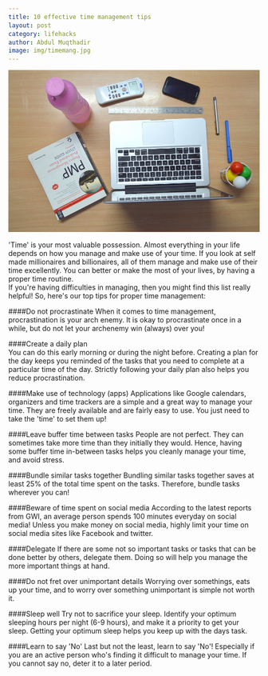 ```yaml
---
title: 10 effective time management tips
layout: post
category: lifehacks
author: Abdul Muqthadir
image: img/timemang.jpg
---
```


![Time management](/img/timemang2.jpg)
  
'Time' is your most valuable possession. Almost everything in your life depends on how you manage and make use of your time. If you look at self made millionaires and billionaires, all of them manage and make use of their time excellently. You can better or make the most of your lives, by having a proper time routine.   
If you're having difficulties in managing, then you might find this list really helpful! 
So, here's our top tips for proper time management: 

####Do not procrastinate 
When it comes to time management, procrastination is your arch enemy. It is okay to procrastinate once in a while, but do not let your archenemy win (always) over you! 

####Create a daily plan  
You can do this early morning or during the night before. Creating a plan for the day keeps you reminded of the tasks that you need to complete at a particular time of the day. Strictly following your daily plan also helps you reduce procrastination. 

####Make use of technology (apps) 
Applications like Google calendars, organizers and time trackers are a simple and a great way to manage your time. They are freely available and are fairly easy to use. You just need to take the 'time' to set them up! 

####Leave buffer time between tasks 
People are not perfect. They can sometimes take more time than they initially they would. Hence, having some buffer time in-between tasks helps you cleanly manage your time, and avoid stress. 

####Bundle similar tasks together 
Bundling similar tasks together saves at least 25% of the total time spent on the tasks. Therefore, bundle tasks wherever you can! 

####Beware of time spent on social media 
According to the latest reports from GWI, an average person spends 100 minutes everyday on social media! Unless you make money on social media, highly limit your time on social media sites like Facebook and twitter. 

####Delegate 
If there are some not so important tasks or tasks that can be done better by others, delegate them. Doing so will help you manage the more important things at hand. 

####Do not fret over unimportant details 
Worrying over somethings, eats up your time, and to worry over something unimportant is simple not worth it. 

####Sleep well 
Try not to sacrifice your sleep. Identify your optimum sleeping hours per night (6-9 hours), and make it a priority to get your sleep. Getting your optimum sleep helps you keep up with the days task.  

####Learn to say 'No' 
Last but not the least, learn to say 'No'! Especially if you are an active person who's finding it difficult to manage your time. If you cannot say no, deter it to a later period. 
 